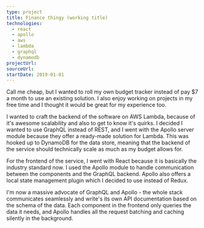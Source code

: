 ```yaml
---
type: project
title: Finance thingy (working title)
technologies:
  - react
  - apollo
  - aws
  - lambda
  - graphql
  - dynamodb
projectUrl:
sourceUrl:
startDate: 2019-01-01
---
```


Call me cheap, but I wanted to roll my own budget tracker instead of pay \$7 a month to use an existing solution. I also enjoy working on projects in my free time and I thought it would be great for my experience too.

I wanted to craft the backend of the software on AWS Lambda, because of it's awesome scalability and also to get to know it's quirks. I decided I wanted to use GraphQL instead of REST, and I went with the Apollo server module because they offer a ready-made solution for Lambda. This was hooked up to DynamoDB for the data store, meaning that the backend of the service should technically scale as much as my budget allows for.

For the frontend of the service, I went with React because it is basically the industry standard now. I used the Apollo module to handle communication between the components and the GraphQL backend. Apollo also offers a local state management plugin which I decided to use instead of Redux.

I'm now a massive advocate of GraphQL and Apollo - the whole stack communicates seamlessly and write's its own API documentation based on the schema of the data. Each component in the frontend only queries the data it needs, and Apollo handles all the request batching and caching silently in the background.
